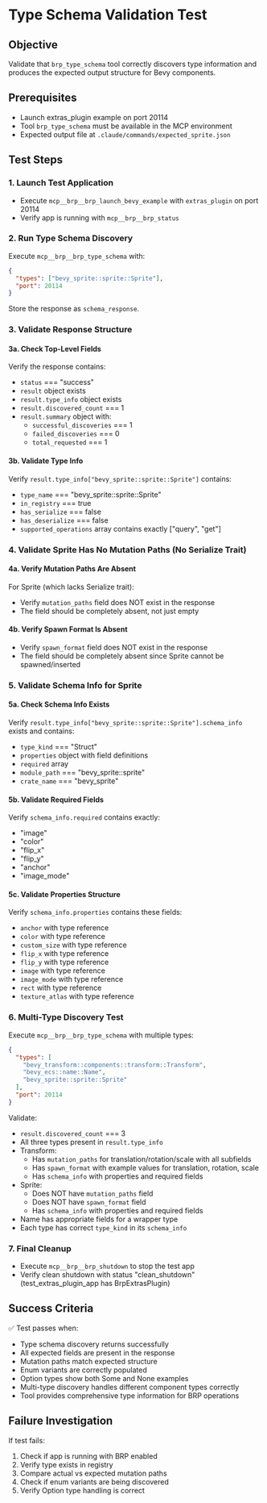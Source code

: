 # Type Schema Validation Test

## Objective
Validate that `brp_type_schema` tool correctly discovers type information and produces the expected output structure for Bevy components.

## Prerequisites
- Launch extras_plugin example on port 20114
- Tool `brp_type_schema` must be available in the MCP environment
- Expected output file at `.claude/commands/expected_sprite.json`

## Test Steps

### 1. Launch Test Application
- Execute `mcp__brp__brp_launch_bevy_example` with `extras_plugin` on port 20114
- Verify app is running with `mcp__brp__brp_status`

### 2. Run Type Schema Discovery

Execute `mcp__brp__brp_type_schema` with:
```json
{
  "types": ["bevy_sprite::sprite::Sprite"],
  "port": 20114
}
```
Store the response as `schema_response`.

### 3. Validate Response Structure

#### 3a. Check Top-Level Fields
Verify the response contains:
- `status` === "success"
- `result` object exists
- `result.type_info` object exists
- `result.discovered_count` === 1
- `result.summary` object with:
  - `successful_discoveries` === 1
  - `failed_discoveries` === 0
  - `total_requested` === 1

#### 3b. Validate Type Info
Verify `result.type_info["bevy_sprite::sprite::Sprite"]` contains:
- `type_name` === "bevy_sprite::sprite::Sprite"
- `in_registry` === true
- `has_serialize` === false
- `has_deserialize` === false
- `supported_operations` array contains exactly ["query", "get"]

### 4. Validate Sprite Has No Mutation Paths (No Serialize Trait)

#### 4a. Verify Mutation Paths Are Absent
For Sprite (which lacks Serialize trait):
- Verify `mutation_paths` field does NOT exist in the response
- The field should be completely absent, not just empty

#### 4b. Verify Spawn Format Is Absent
- Verify `spawn_format` field does NOT exist in the response
- The field should be completely absent since Sprite cannot be spawned/inserted

### 5. Validate Schema Info for Sprite

#### 5a. Check Schema Info Exists
Verify `result.type_info["bevy_sprite::sprite::Sprite"].schema_info` exists and contains:
- `type_kind` === "Struct"
- `properties` object with field definitions
- `required` array
- `module_path` === "bevy_sprite::sprite"
- `crate_name` === "bevy_sprite"

#### 5b. Validate Required Fields
Verify `schema_info.required` contains exactly:
- "image"
- "color"
- "flip_x"
- "flip_y"
- "anchor"
- "image_mode"

#### 5c. Validate Properties Structure
Verify `schema_info.properties` contains these fields:
- `anchor` with type reference
- `color` with type reference
- `custom_size` with type reference
- `flip_x` with type reference
- `flip_y` with type reference
- `image` with type reference
- `image_mode` with type reference
- `rect` with type reference
- `texture_atlas` with type reference

### 6. Multi-Type Discovery Test

Execute `mcp__brp__brp_type_schema` with multiple types:
```json
{
  "types": [
    "bevy_transform::components::transform::Transform",
    "bevy_ecs::name::Name",
    "bevy_sprite::sprite::Sprite"
  ],
  "port": 20114
}
```

Validate:
- `result.discovered_count` === 3
- All three types present in `result.type_info`
- Transform:
  - Has `mutation_paths` for translation/rotation/scale with all subfields
  - Has `spawn_format` with example values for translation, rotation, scale
  - Has `schema_info` with properties and required fields
- Sprite:
  - Does NOT have `mutation_paths` field
  - Does NOT have `spawn_format` field
  - Has `schema_info` with properties and required fields
- Name has appropriate fields for a wrapper type
- Each type has correct `type_kind` in its `schema_info`

### 7. Final Cleanup
- Execute `mcp__brp__brp_shutdown` to stop the test app
- Verify clean shutdown with status "clean_shutdown" (test_extras_plugin_app has BrpExtrasPlugin)

## Success Criteria

✅ Test passes when:
- Type schema discovery returns successfully
- All expected fields are present in the response
- Mutation paths match expected structure
- Enum variants are correctly populated
- Option types show both Some and None examples
- Multi-type discovery handles different component types correctly
- Tool provides comprehensive type information for BRP operations

## Failure Investigation

If test fails:
1. Check if app is running with BRP enabled
2. Verify type exists in registry
3. Compare actual vs expected mutation paths
4. Check if enum variants are being discovered
5. Verify Option type handling is correct
